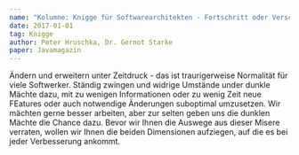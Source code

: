 ```yaml
---
name: "Kolumne: Knigge für Softwarearchitekten - Fortschritt oder Verschlimmbesserung?"
date: 2017-01-01
tag: Knigge
author: Peter Hruschka, Dr. Gernot Starke
paper: Javamagazin
---
```

Ändern und erweitern unter Zeitdruck - das ist traurigerweise Normalität für viele Softwerker.
Ständig zwingen und widrige Umstände under dunkle Mächte dazu, mit zu wenigen Informationen 
oder zu wenig Zeit neue FEatures oder auch notwendige Änderungen suboptimal umzusetzen.
Wir mächten gerne besser arbeiten, aber zur selten geben uns die dunklen Mächte die Chance dazu.
Bevor wir Ihnen die Auswege aus dieser Misere verraten, wollen wir Ihnen die beiden Dimensionen
aufziegen, auf die es bei jeder Verbesserung ankommt.